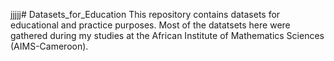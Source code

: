 jjjjj# Datasets_for_Education
This repository contains datasets for educational and practice purposes. Most of the datatsets here were gathered during my studies at the African Institute of Mathematics Sciences (AIMS-Cameroon).
